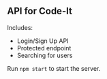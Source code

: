 ## API for Code-It

Includes:
- Login/Sign Up API
- Protected endpoint
- Searching for users

Run `npm start` to start the server.
